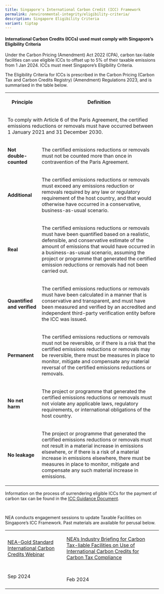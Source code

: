 ```yaml
---
title: Singapore's International Carbon Credit (ICC) Framework
permalink: /environmental-integrity/eligibility-criteria/
description: Singapore Eligibility Criteria
variant: tiptap
---
```

<h4><strong>International Carbon Credits (ICCs) used must comply with Singapore’s Eligibility Criteria</strong></h4>
<p>Under the Carbon Pricing (Amendment) Act 2022 (CPA), carbon tax-liable
facilities can use eligible ICCs to offset up to 5% of their taxable emissions
from 1 Jan 2024. ICCs must meet Singapore’s Eligibility Criteria.</p>
<p>The Eligibility Criteria for ICCs is prescribed in the Carbon Pricing
(Carbon Tax and Carbon Credits Registry) (Amendment) Regulations 2023,
and is summarised in the table below.</p>
<table style="minWidth: 50px">
<colgroup>
<col>
<col>
</colgroup>
<tbody>
<tr>
<th rowspan="1" colspan="1">
<p>Principle</p>
</th>
<th rowspan="1" colspan="1">
<p>Definition</p>
</th>
</tr>
<tr>
<td rowspan="1" colspan="2">
<p>To comply with Article 6 of the Paris Agreement, the certified emissions
reductions or removals must have occurred between 1 January 2021 and 31
December 2030.</p>
</td>
</tr>
<tr>
<td rowspan="1" colspan="1">
<p><strong>Not double-counted</strong>
</p>
</td>
<td rowspan="1" colspan="1">
<p>The certified emissions reductions or removals must not be counted more
than once in contravention of the Paris Agreement.</p>
</td>
</tr>
<tr>
<td rowspan="1" colspan="1">
<p><strong>Additional</strong>
</p>
</td>
<td rowspan="1" colspan="1">
<p>The certified emissions reductions or removals must exceed any emissions
reduction or removals required by any law or regulatory requirement of
the host country, and that would otherwise have occurred in a conservative,
business-as-usual scenario.</p>
</td>
</tr>
<tr>
<td rowspan="1" colspan="1">
<p><strong>Real</strong>
</p>
</td>
<td rowspan="1" colspan="1">
<p>The certified emissions reductions or removals must have been quantified
based on a realistic, defensible, and conservative estimate of the amount
of emissions that would have occurred in a business-as-usual scenario,
assuming the project or programme that generated the certified emission
reductions or removals had not been carried out.</p>
</td>
</tr>
<tr>
<td rowspan="1" colspan="1">
<p><strong>Quantified and verified</strong>
</p>
</td>
<td rowspan="1" colspan="1">
<p>The certified emissions reductions or removals must have been calculated
in a manner that is conservative and transparent, and must have been measured
and verified by an accredited and independent third-party verification
entity before the ICC was issued.</p>
</td>
</tr>
<tr>
<td rowspan="1" colspan="1">
<p><strong>Permanent</strong>
</p>
</td>
<td rowspan="1" colspan="1">
<p>The certified emissions reductions or removals must not be reversible,
or if there is a risk that the certified emissions reductions or removals
may be reversible, there must be measures in place to monitor, mitigate
and compensate any material reversal of the certified emissions reductions
or removals.</p>
</td>
</tr>
<tr>
<td rowspan="1" colspan="1">
<p><strong>No net harm</strong>
</p>
</td>
<td rowspan="1" colspan="1">
<p>The project or programme that generated the certified emissions reductions
or removals must not violate any applicable laws, regulatory requirements,
or international obligations of the host country.</p>
</td>
</tr>
<tr>
<td rowspan="1" colspan="1">
<p><strong>No leakage</strong>
</p>
</td>
<td rowspan="1" colspan="1">
<p>The project or programme that generated the certified emissions reductions
or removals must not result in a material increase in emissions elsewhere,
or if there is a risk of a material increase in emissions elsewhere, there
must be measures in place to monitor, mitigate and compensate any such
material increase in emissions.</p>
</td>
</tr>
</tbody>
</table>
<p>Information on the process of surrendering eligible ICCs for the payment
of carbon tax can be found in the <a href="https://www.nea.gov.sg/docs/default-source/default-document-library/icc-guidance-document---surrendering-of-icc-for-payment-of-carbon-tax-under-cpa-final-_.pdf" rel="noopener noreferrer nofollow" target="_blank">ICC Guidance Document</a>.</p>
<p>&nbsp;</p>
<p>NEA conducts engagement sessions to update Taxable Facilities on Singapore’s
ICC Framework. Past materials are available for perusal below.</p>
<table style="minWidth: 50px">
<colgroup>
<col>
<col>
</colgroup>
<tbody>
<tr>
<td rowspan="1" colspan="1">
<p><a href="/files/Attchement_2__NEA_Gold_Standard_ICC_Webinar.pdf" rel="noopener nofollow" target="_blank">NEA-Gold Standard International Carbon Credits Webinar</a>
</p>
<p>&nbsp;</p>
<p>Sep 2024</p>
</td>
<td rowspan="1" colspan="1">
<p><a href="/files/Attachment_1__ICC_Industry_Briefing_Slides_070324.pdf" rel="noopener noreferrer nofollow" target="_blank">NEA’s Industry Briefing for Carbon Tax-liable Facilities on Use of International Carbon Credits for Carbon Tax Compliance</a>
</p>
<p>&nbsp;</p>
<p>Feb 2024</p>
</td>
</tr>
</tbody>
</table>
<p>&nbsp;</p>